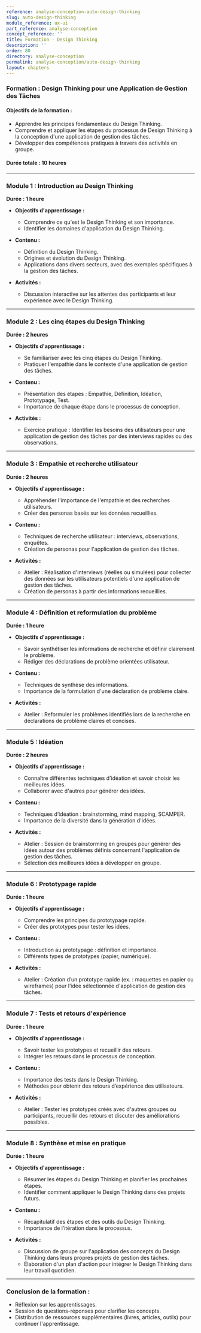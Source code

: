 ```yaml
---
reference: analyse-conception-auto-design-thinking
slug: auto-design-thinking
module_reference: ux-ui
part_reference: analyse-conception
concept_reference: ''
title: Formation - Design Thinking
description: ''
order: 80
directory: analyse-conception
permalink: analyse-conception/auto-design-thinking
layout: chapters
---
```


### **Formation : Design Thinking pour une Application de Gestion des Tâches**

#### **Objectifs de la formation :**
- Apprendre les principes fondamentaux du Design Thinking.
- Comprendre et appliquer les étapes du processus de Design Thinking à la conception d'une application de gestion des tâches.
- Développer des compétences pratiques à travers des activités en groupe.

#### **Durée totale :** 10 heures

---

### **Module 1 : Introduction au Design Thinking**  
**Durée : 1 heure**

- **Objectifs d'apprentissage :**
  - Comprendre ce qu'est le Design Thinking et son importance.
  - Identifier les domaines d'application du Design Thinking.

- **Contenu :**
  - Définition du Design Thinking.
  - Origines et évolution du Design Thinking.
  - Applications dans divers secteurs, avec des exemples spécifiques à la gestion des tâches.

- **Activités :**
  - Discussion interactive sur les attentes des participants et leur expérience avec le Design Thinking.

---

### **Module 2 : Les cinq étapes du Design Thinking**  
**Durée : 2 heures**

- **Objectifs d'apprentissage :**
  - Se familiariser avec les cinq étapes du Design Thinking.
  - Pratiquer l'empathie dans le contexte d'une application de gestion des tâches.

- **Contenu :**
  - Présentation des étapes : Empathie, Définition, Idéation, Prototypage, Test.
  - Importance de chaque étape dans le processus de conception.

- **Activités :**
  - Exercice pratique : Identifier les besoins des utilisateurs pour une application de gestion des tâches par des interviews rapides ou des observations.

---

### **Module 3 : Empathie et recherche utilisateur**  
**Durée : 2 heures**

- **Objectifs d'apprentissage :**
  - Appréhender l'importance de l'empathie et des recherches utilisateurs.
  - Créer des personas basés sur les données recueillies.

- **Contenu :**
  - Techniques de recherche utilisateur : interviews, observations, enquêtes.
  - Création de personas pour l'application de gestion des tâches.

- **Activités :**
  - Atelier : Réalisation d'interviews (réelles ou simulées) pour collecter des données sur les utilisateurs potentiels d'une application de gestion des tâches.
  - Création de personas à partir des informations recueillies.

---

### **Module 4 : Définition et reformulation du problème**  
**Durée : 1 heure**

- **Objectifs d'apprentissage :**
  - Savoir synthétiser les informations de recherche et définir clairement le problème.
  - Rédiger des déclarations de problème orientées utilisateur.

- **Contenu :**
  - Techniques de synthèse des informations.
  - Importance de la formulation d'une déclaration de problème claire.

- **Activités :**
  - Atelier : Reformuler les problèmes identifiés lors de la recherche en déclarations de problème claires et concises.

---

### **Module 5 : Idéation**  
**Durée : 2 heures**

- **Objectifs d'apprentissage :**
  - Connaître différentes techniques d’idéation et savoir choisir les meilleures idées.
  - Collaborer avec d'autres pour générer des idées.

- **Contenu :**
  - Techniques d’idéation : brainstorming, mind mapping, SCAMPER.
  - Importance de la diversité dans la génération d'idées.

- **Activités :**
  - Atelier : Session de brainstorming en groupes pour générer des idées autour des problèmes définis concernant l'application de gestion des tâches.
  - Sélection des meilleures idées à développer en groupe.

---

### **Module 6 : Prototypage rapide**  
**Durée : 1 heure**

- **Objectifs d'apprentissage :**
  - Comprendre les principes du prototypage rapide.
  - Créer des prototypes pour tester les idées.

- **Contenu :**
  - Introduction au prototypage : définition et importance.
  - Différents types de prototypes (papier, numérique).

- **Activités :**
  - Atelier : Création d’un prototype rapide (ex. : maquettes en papier ou wireframes) pour l’idée sélectionnée d'application de gestion des tâches.

---

### **Module 7 : Tests et retours d'expérience**  
**Durée : 1 heure**

- **Objectifs d'apprentissage :**
  - Savoir tester les prototypes et recueillir des retours.
  - Intégrer les retours dans le processus de conception.

- **Contenu :**
  - Importance des tests dans le Design Thinking.
  - Méthodes pour obtenir des retours d’expérience des utilisateurs.

- **Activités :**
  - Atelier : Tester les prototypes créés avec d'autres groupes ou participants, recueillir des retours et discuter des améliorations possibles.

---

### **Module 8 : Synthèse et mise en pratique**  
**Durée : 1 heure**

- **Objectifs d'apprentissage :**
  - Résumer les étapes du Design Thinking et planifier les prochaines étapes.
  - Identifier comment appliquer le Design Thinking dans des projets futurs.

- **Contenu :**
  - Récapitulatif des étapes et des outils du Design Thinking.
  - Importance de l’itération dans le processus.

- **Activités :**
  - Discussion de groupe sur l'application des concepts du Design Thinking dans leurs propres projets de gestion des tâches.
  - Élaboration d'un plan d'action pour intégrer le Design Thinking dans leur travail quotidien.

---

### **Conclusion de la formation :**
- Réflexion sur les apprentissages.
- Session de questions-réponses pour clarifier les concepts.
- Distribution de ressources supplémentaires (livres, articles, outils) pour continuer l'apprentissage.

